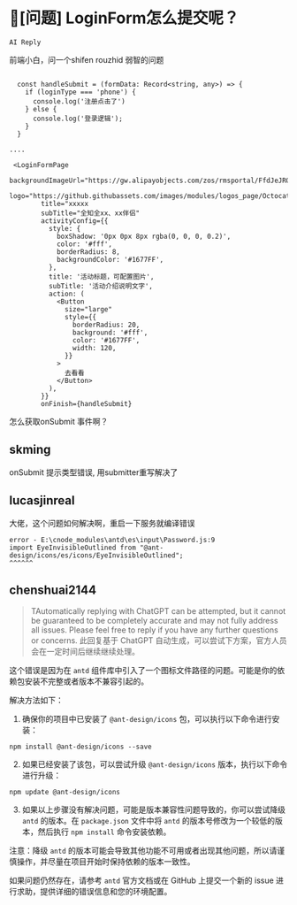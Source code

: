 # 🧐[问题] LoginForm怎么提交呢？

`AI Reply`

前端小白，问一个shifen rouzhid 弱智的问题

```

  const handleSubmit = (formData: Record<string, any>) => {
    if (loginType === 'phone') {
      console.log('注册点击了')
    } else {
      console.log('登录逻辑');
    }
  }

....

 <LoginFormPage
        backgroundImageUrl="https://gw.alipayobjects.com/zos/rmsportal/FfdJeJRQWjEeGTpqgBKj.png"
        logo="https://github.githubassets.com/images/modules/logos_page/Octocat.png"
        title="xxxxx
        subTitle="全知全xx、xx伴侣"
        activityConfig={{
          style: {
            boxShadow: '0px 0px 8px rgba(0, 0, 0, 0.2)',
            color: '#fff',
            borderRadius: 8,
            backgroundColor: '#1677FF',
          },
          title: '活动标题，可配置图片',
          subTitle: '活动介绍说明文字',
          action: (
            <Button
              size="large"
              style={{
                borderRadius: 20,
                background: '#fff',
                color: '#1677FF',
                width: 120,
              }}
            >
              去看看
            </Button>
          ),
        }}
        onFinish={handleSubmit}
```

怎么获取onSubmit 事件啊？

## skming

onSubmit 提示类型错误, 用submitter重写解决了

## lucasjinreal

大佬，这个问题如何解决啊，重启一下服务就编译错误

```
error - E:\cnode_modules\antd\es\input\Password.js:9
import EyeInvisibleOutlined from "@ant-design/icons/es/icons/EyeInvisibleOutlined";
^^^^^^
```

## chenshuai2144

> TAutomatically replying with ChatGPT can be attempted, but it cannot be guaranteed to be completely accurate and may not fully address all issues. Please feel free to reply if you have any further questions or concerns.
> 此回复基于 ChatGPT 自动生成，可以尝试下方案，官方人员会在一定时间后继续继续处理。

这个错误是因为在 `antd` 组件库中引入了一个图标文件路径的问题。可能是你的依赖包安装不完整或者版本不兼容引起的。

解决方法如下：

1. 确保你的项目中已安装了 `@ant-design/icons` 包，可以执行以下命令进行安装：

```
npm install @ant-design/icons --save
```

2. 如果已经安装了该包，可以尝试升级 `@ant-design/icons` 版本，执行以下命令进行升级：

```
npm update @ant-design/icons
```

3. 如果以上步骤没有解决问题，可能是版本兼容性问题导致的，你可以尝试降级 `antd` 的版本。在 `package.json` 文件中将 `antd` 的版本号修改为一个较低的版本，然后执行 `npm install` 命令安装依赖。

注意：降级 `antd` 的版本可能会导致其他功能不可用或者出现其他问题，所以请谨慎操作，并尽量在项目开始时保持依赖的版本一致性。

如果问题仍然存在，请参考 `antd` 官方文档或在 GitHub 上提交一个新的 issue 进行求助，提供详细的错误信息和您的环境配置。
